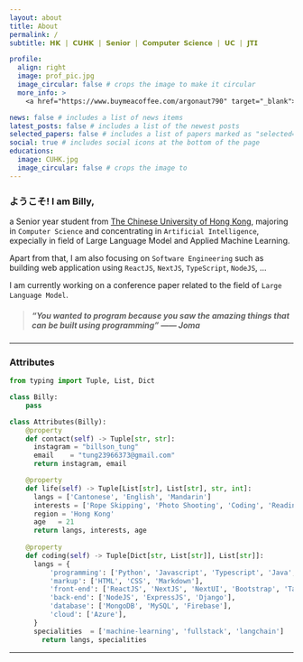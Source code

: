 ```yaml
---
layout: about
title: About
permalink: /
subtitle: 𝗛𝗞 | 𝗖𝗨𝗛𝗞 | 𝗦𝗲𝗻𝗶𝗼𝗿 | 𝗖𝗼𝗺𝗽𝘂𝘁𝗲𝗿 𝗦𝗰𝗶𝗲𝗻𝗰𝗲 | 𝗨𝗖 | 𝗝𝗧𝗜

profile:
  align: right
  image: prof_pic.jpg
  image_circular: false # crops the image to make it circular
  more_info: >
    <a href="https://www.buymeacoffee.com/argonaut790" target="_blank"><img src="assets/img/buymeaboba.png" alt="Buy Me A Boba" ></a>

news: false # includes a list of news items
latest_posts: false # includes a list of the newest posts
selected_papers: false # includes a list of papers marked as "selected={true}"
social: true # includes social icons at the bottom of the page
educations: 
  image: CUHK.jpg
  image_circular: false # crops the image to 
---
```


### ようこそ! I am **Billy**,
a Senior year student from [The Chinese University of Hong Kong](https://www.cuhk.edu.hk/chinese/index.html), majoring in `Computer Science` and concentrating in `Artificial Intelligence`, expecially in field of Large Language Model and Applied Machine Learning. <br>

Apart from that, I am also focusing on `Software Engineering` such as building web application using `ReactJS`, `NextJS`, `TypeScript`, `NodeJS`, ... <br>

I am currently working on a conference paper related to the field of `Large Language Model`. <br>

> ##### “You wanted to program because you saw the amazing things that can be built using programming” —— Joma

---

### Attributes

```python
from typing import Tuple, List, Dict

class Billy:
    pass

class Attributes(Billy):
    @property
    def contact(self) -> Tuple[str, str]:
      instagram = "billson_tung"
      email    = "tung23966373@gmail.com"
      return instagram, email

    @property
    def life(self) -> Tuple[List[str], List[str], str, int]:
      langs = ['Cantonese', 'English', 'Mandarin']
      interests = ['Rope Skipping', 'Photo Shooting', 'Coding', 'Reading', 'Gaming']
      region = 'Hong Kong'
      age   = 21
      return langs, interests, age
	
    @property
    def coding(self) -> Tuple[Dict[str, List[str]], List[str]]:
      langs = {
          'programming': ['Python', 'Javascript', 'Typescript', 'Java', 'C'],
          'markup': ['HTML', 'CSS', 'Markdown'],
          'front-end': ['ReactJS', 'NextJS', 'NextUI', 'Bootstrap', 'TailwindCSS'],
          'back-end': ['NodeJS', 'ExpressJS', 'Django'],
          'database': ['MongoDB', 'MySQL', 'Firebase'],
          'cloud': ['Azure'],
      }
      specialities  = ['machine-learning', 'fullstack', 'langchain']
	    return langs, specialities
```
---

<!-- ![CUHK](assets/img/prof_pic.jpg) -->
<!-- ### BSc in Computer Science
##### The Chinese University of Hong Kong
##### September 2020 - Present -->